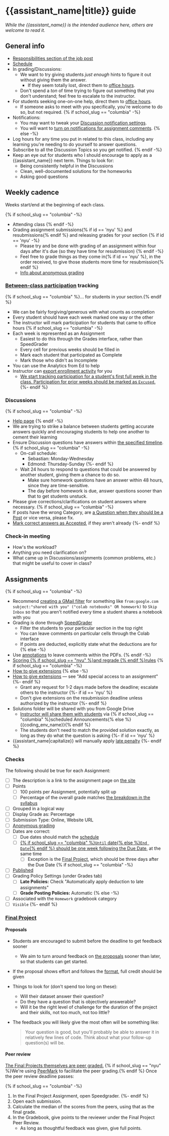 # {{assistant_name|title}} guide

_While the {{assistant_name}} is the intended audience here, others are welcome to read it._

## General info

- [Responsibilities section of the job post]({{assistant_responsibilities}})
- [Schedule](https://python-public-policy.afeld.me/en/{{school_slug}}/syllabus.html#schedule)
- In grading/Discussions:
  - We want to try giving students _just enough_ hints to figure it out without giving them the answer.
    - If they seem totally lost, direct them to [office hours](https://python-public-policy.afeld.me/en/{{school_slug}}/syllabus.html#instructor-information).
  - Don't spend a _ton_ of time trying to figure out something that you don't understand; feel free to escalate to the instructor.
- For students seeking one-on-one help, direct them to [office hours](https://python-public-policy.afeld.me/en/{{school_slug}}/syllabus.html#instructor-information).
  - If someone asks to meet with you specifically, you're welcome to do so, but not required.
{% if school_slug == "columbia" -%}
- Notifications:
  - You may want to tweak your [Discussion notification settings](https://edstem.org/us/settings/notifications).
  - You will want to [turn on notifications for assignment comments](https://community.canvaslms.com/t5/Canvas-Question-Forum/Notification-when-student-posts-a-comment-on-an-assignment/m-p/405572#M142680).
{% else -%}
- Log hours for any time you put in related to this class, including any learning you're needing to do yourself to answer questions.
- Subscribe to all the Discussion Topics so you get notified.
{% endif -%}
- Keep an eye out for students who I should encourage to apply as a {{assistant_name}} next term. Things to look for:
  - Being consistently helpful in the Discussions
  - Clean, well-documented solutions for the homeworks
  - Asking good questions

## Weekly cadence

Weeks start/end at the beginning of each class.

{% if school_slug == "columbia" -%}
- Attending class
{% endif -%}
- Grading assignment submissions{% if id == 'nyu' %} and resubmissions{% endif %} and releasing grades for your section
  {% if id == 'nyu' -%}
  - Please try and be done with grading of an assignment within four days after it's due (so they have time for resubmission)
  {% endif -%}
  - Feel free to grade things as they come in{% if id == 'nyu' %}, in the order received, to give those students more time for resubmission{% endif %}
  - [Info about anonymous grading]({{lms_anonymous_docs}})

### [Between-class participation](https://python-public-policy.afeld.me/en/{{school_slug}}/syllabus.html#participation) tracking

{% if school_slug == "columbia" %}... for students in your section.{% endif %}

- We can be fairly forgiving/generous with what counts as completion
- Every student should have each week marked one way or the other
- The instructor will mark participation for students that came to office hours
{% if school_slug == "columbia" -%}
- Each week is represented as an Assignment
  - Easiest to do this through the Grades interface, rather than SpeedGrader
  - Every cell for previous weeks should be filled in
  - Mark each student that participated as Complete
  - Mark those who didn't as Incomplete
- You can use the Analytics from Ed to help
- Instructor can [export enrollment activity](https://python-public-policy.afeld.me/en/{{school_slug}}/meta/instructor_guide.html#student-enrollment-activity) for you
  - [We start tracking participation for a student's first full week in the class. Participation for prior weeks should be marked as `Excused`.](https://python-public-policy.afeld.me/en/{{school_slug}}/lecture_0.html#once-you-get-off-the-wait-list)
{%- endif %}

### Discussions

{% if school_slug == "columbia" -%}
- [Help page](https://edstem.org/us/help/using-ed-discussion)
{% endif -%}
- We are trying to strike a balance between students getting accurate answers quickly and encouraging students to help one another to cement their learning
- Ensure Discussion questions have answers within [the specified timeline](https://python-public-policy.afeld.me/en/{{school_slug}}/syllabus.html#communications).
  {% if school_slug == "columbia" -%}
  - On-call schedule:
    - Sebastian: Monday-Wednesday
    - Edmond: Thursday-Sunday
  {%- endif %}
  - Wait 24 hours to respond to questions that could be answered by another student, giving them a chance to do so.
    - Make sure homework questions have an answer within 48 hours, since they are time-sensitive.
    - The day before homework is due, answer questions sooner than that to get students unstuck.
- Please give corrections/clarifications on student answers where necessary.
{% if school_slug == "columbia" -%}
- If posts have the wrong Category, are [a Question when they should be a Post](https://edstem.org/us/help/using-ed-discussion#creating-threads) or vice versa, please fix.
- [Mark correct answers as Accepted](https://edstem.org/us/help/using-ed-discussion#accepting-answers), if they aren't already
{%- endif %}

### Check-in meeting

- How's the workload?
- Anything you need clarification on?
- What came up in Discussions/assignments (common problems, etc.) that might be useful to cover in class?

## Assignments

{% if school_slug == "columbia" -%}
- Recommend [creating a GMail filter](https://support.google.com/mail/answer/6579) for something like `from:google.com subject:"shared with you" ("colab notebooks" OR homework)` to `Skip Inbox` so that you aren't notified every time a student shares a notebook with you
- Grading is done through [SpeedGrader](https://community.canvaslms.com/t5/Canvas-Basics-Guide/What-is-SpeedGrader/ta-p/13)
  - Filter the students to your particular section in the top right
  - You can leave comments on particular cells through the Colab interface
  - If points are deducted, explicitly state what the deductions are for
{% else -%}
- Use [annotations](https://brightspaceresources.ccc.edu/kb/how-do-i-use-the-annotation-tool-to-provide-feedback-on-an-assignment-submitted-to-an-assignment-folder/) to leave comments within the PDFs.
{% endif -%}
- [Scoring {% if school_slug == "nyu" %}and regrade {% endif %}rules](https://python-public-policy.afeld.me/en/{{school_slug}}/syllabus.html#assignment-scoring)
{% if school_slug == "columbia" -%}
- [How to give extensions](https://community.canvaslms.com/t5/Instructor-Guide/How-do-I-assign-an-assignment-to-an-individual-student/ta-p/717#assign_to_student_only)
{% else -%}
- [How to give extensions](https://documentation.brightspace.com/EN/le/assignments/instructor/set_release_conditions.htm?tocpath=Instructors%7CAssess%20and%20grade%20learners%7CCreate%20assignments%20and%20assess%20submissions%7C_____7) — see "Add special access to an assignment"
{%- endif %}
  - Grant any request for 1-2 days made before the deadline; escalate others to the instructor
  {%- if id == 'nyu' %}
  - Don't give extensions on the resubmission deadline unless authorized by the instructor
  {%- endif %}
- Solutions folder will be shared with you from Google Drive
  - [Instructor will share them with students](https://python-public-policy.afeld.me/en/{{school_slug}}/assignments.html#submission) via {% if school_slug == "columbia" %}scheduled Announcements{% else %}{{coding_env_name}}{% endif %}
  - The students don't need to match the provided solution exactly, as long as they do what the question is asking
{%- if id == 'nyu' %}
- {{assistant_name|capitalize}} will manually apply [late penalty](https://python-public-policy.afeld.me/en/{{school_slug}}/syllabus.html#assignment-scoring)
{%- endif %}

### Checks

The following should be true for each Assignment:

- [ ] The description is a link to the assignment page on [the site](https://python-public-policy.afeld.me/en/{{school_slug}}/)
- [ ] Points
    - [ ] 100 points per Assignment, potentially split up
    - [ ] Percentage of the overall grade matches [the breakdown in the syllabus](https://python-public-policy.afeld.me/en/{{school_slug}}/syllabus.html#assignments-and-evaluation)
- [ ] Grouped in a logical way
- [ ] Display Grade as: Percentage
- [ ] Submission Type: Online, Website URL
- [ ] [Anonymous grading]({{lms_anonymous_docs}})
- [ ] Dates are correct:
  - [ ] Due dates should match the [schedule](https://python-public-policy.afeld.me/en/{{school_slug}}/syllabus.html#schedule)
  - [ ] [{% if school_slug == "columbia" %}`Until` date{% else %}`End Date`{% endif %} should be one week following the Due Date](https://python-public-policy.afeld.me/en/{{school_slug}}/syllabus.html#late-submission-deadline), at the same time
    - [ ] Exception is the [Final Project](https://python-public-policy.afeld.me/en/{{school_slug}}/final_project.html), which should be three days after the Due Date
{% if school_slug == "columbia" -%}
- [ ] [Published](https://community.canvaslms.com/t5/Instructor-Guide/How-do-I-publish-or-unpublish-an-assignment-as-an-instructor/ta-p/585)
- [ ] Grading Policy Settings (under Grades tab)
  - [ ] **Late Policies:** Check "Automatically apply deduction to late assignments"
  - [ ] **Grade Posting Policies:** Automatic
{% else -%}
- [ ] Associated with the `Homework` gradebook category
- [ ] `Visible`
{%- endif %}

### [Final Project](https://python-public-policy.afeld.me/en/{{school_slug}}/final_project.html)

#### Proposals

- Students are encouraged to submit before the deadline to get feedback sooner
  - We aim to turn around feedback on [the proposals](https://python-public-policy.afeld.me/en/{{school_slug}}/final_project.html#proposal) sooner than later, so that students can get started.
- If the proposal shows effort and follows the [format](https://python-public-policy.afeld.me/en/{{school_slug}}/final_project/proposal.html#format), full credit should be given
- Things to look for (don't spend too long on these):
  - Will their dataset answer their question?
  - Do they have a question that is objectively answerable?
  - Will it be the right level of challenge for the duration of the project and their skills, not too much, not too little?
- The feedback you will likely give the most often will be something like:

  > Your question is good, but you'll probably be able to answer it in relatively few lines of code. Think about what your follow-up question(s) will be.

#### Peer review

[The Final Projects themselves are peer graded.](https://python-public-policy.afeld.me/en/{{school_slug}}/final_project/peer_grading.html) {% if school_slug == "nyu" %}We're using [PeerMark](https://www.nyu.edu/servicelink/KB0018477) to facilitate the peer grading.{% endif %} Once the peer review deadline passes:

{% if school_slug == "columbia" -%}
1. In the Final Project Assignment, open Speedgrader.
{%- endif %}
1. Open each submission.
1. Calculate the median of the scores from the peers, using that as the final grade.
1. In the Gradebook, give points to the reviewer under the Final Project Peer Review.
   - As long as thoughtful feedback was given, give full points.
